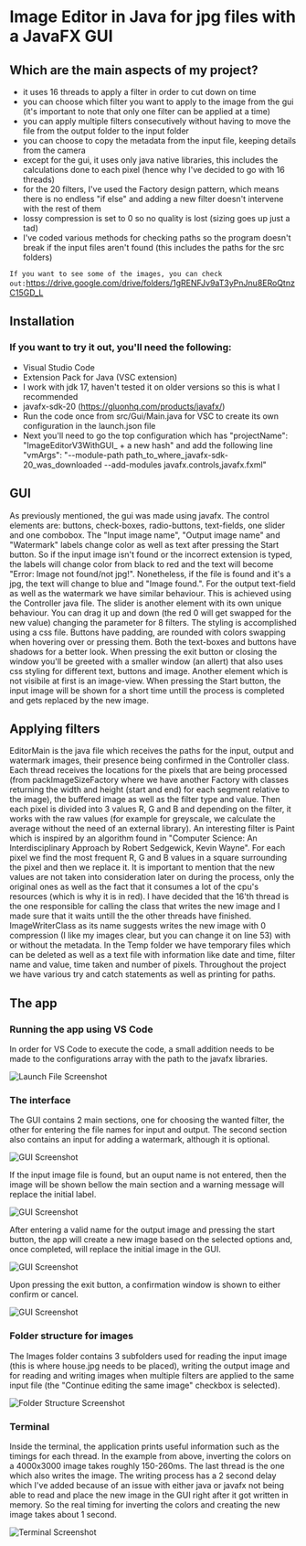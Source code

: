 # Image Editor in Java for jpg files with a JavaFX GUI

## Which are the main aspects of my project?

- it uses 16 threads to apply a filter in order to cut down on time
- you can choose which filter you want to apply to the image from the gui (it's important to note that only one filter can be applied at a time)
- you can apply multiple filters consecutively without having to move the file from the output folder to the input folder
- you can choose to copy the metadata from the input file, keeping details from the camera
- except for the gui, it uses only java native libraries, this includes the calculations done to each pixel (hence why I've decided to go with 16 threads)
- for the 20 filters, I've used the Factory design pattern, which means there is no endless "if else" and adding a new filter doesn't intervene with the rest of them
- lossy compression is set to 0 so no quality is lost (sizing goes up just a tad)
- I've coded various methods for checking paths so the program doesn't break if the input files aren't found (this includes the paths for the src folders)

` If you want to see some of the images, you can check out: `https://drive.google.com/drive/folders/1gRENFJv9aT3yPnJnu8ERoQtnzC15GD_L

## Installation
### If you want to try it out, you'll need the following:
- Visual Studio Code
- Extension Pack for Java (VSC extension)
- I work with jdk 17, haven't tested it on older versions so this is what I recommended
- javafx-sdk-20 (https://gluonhq.com/products/javafx/) 
- Run the code once from src/Gui/Main.java for VSC to create its own configuration in the launch.json file
- Next you'll need to go the top configuration which has "projectName": "ImageEditorV3WithGUI_ + a new hash" and add the following line
"vmArgs": "--module-path path_to_where_javafx-sdk-20_was_downloaded --add-modules javafx.controls,javafx.fxml"

## GUI
As previously mentioned, the gui was made using javafx. The control elements are: buttons, check-boxes, radio-buttons, text-fields, one slider and one combobox.
The "Input image name", "Output image name" and "Watermark" labels change color as well as text after pressing the Start button. So if the input image isn't found or 
the incorrect extension is typed, the labels will change color from black to red and the text will become "Error: Image not found/not jpg!". Nonetheless, if the file is found 
and it's a jpg, the text will change to blue and "Image found.". For the output text-field as well as the watermark we have similar behaviour. This is achieved using the Controller 
java file. The slider is another element with its own unique behaviour. You can drag it up and down (the red 0 will get swapped for the new value) changing the parameter for 8 filters. 
The styling is accomplished using a css file. Buttons have padding, are rounded with colors swapping when hovering over or pressing them. Both the text-boxes and buttons have shadows for a 
better look. When pressing the exit button or closing the window you'll be greeted with a smaller window (an allert) that also uses css styling for different text, buttons and image. Another 
element which is not visibile at first is an image-view. When pressing the Start button, the input image will be shown for a short time untill the process is completed and gets replaced by the new image.

## Applying filters

EditorMain is the java file which receives the paths for the input, output and watermark images, their presence being confirmed in the Controller class.
Each thread receives the locations for the pixels that are being processed (from packImageSizeFactory where we have another Factory with classes returning the width and height (start and end) for each segment relative to the image), the buffered image as well as the filter type and value. Then each pixel is divided into 3 values R, G and B and depending on the filter, it works with the raw values (for example for greyscale, we calculate the average without the need of an external library). An interesting filter is Paint which is inspired by an algorithm found in "Computer Science: An Interdisciplinary Approach by 
Robert Sedgewick, Kevin Wayne". For each pixel we find the most frequent R, G and B values in a square surrounding the pixel and then we replace it. It is important to mention that the new values are not taken into consideration later on during the process, only the original ones as well  as the fact that it consumes a lot of the cpu's resources (which is why it is in red).
I have decided that the 16'th thread is the one responsible for calling the class that writes the new image and I made sure that it waits untill the the other threads have finished. 
ImageWriterClass as its name suggests writes the new image with 0 compression (I like my images clear, but you can change it on line 53) with or without the metadata. In the Temp folder we have temporary files which can be deleted as well as a text file with information like date and time, filter name and value, time taken and number of pixels. Throughout the project we have various try and catch statements as well as printing for paths.


## The app

### Running the app using VS Code

In order for VS Code to execute the code, a small addition needs to be made to the configurations array with the path to the javafx libraries.

![Launch File Screenshot](https://drive.google.com/uc?export=view&id=1lqvLcJ950M6j9L9YUYNb9nkccoU5Cu0q)

### The interface

The GUI contains 2 main sections, one for choosing the wanted filter, the other for entering the file names for input and output. The second section also contains an input for adding a watermark, although it is optional.

![GUI Screenshot](https://drive.google.com/uc?export=view&id=1ln82CZFiDQlBEr4L8PZJOCPiOp1s7ffH)

If the input image file is found, but an ouput name is not entered, then the image will be shown bellow the main section and a warning message will replace the initial label.

![GUI Screenshot](https://drive.google.com/uc?export=view&id=1lvNkV-mDJZejta3oGHSEgjOBaJk-V46X)

After entering a valid name for the output image and pressing the start button, the app will create a new image based on the selected options and, once completed, will replace the initial image in the GUI. 

![GUI Screenshot](https://drive.google.com/uc?export=view&id=1lwlkyjIiV7munp1uue14gBmrwLhPKcuy)

Upon pressing the exit button, a confirmation window is shown to either confirm or cancel.

![GUI Screenshot](https://drive.google.com/uc?export=view&id=1lrfwymvrAk_yrzJ8kqJV4JzUAEW00qzI)

### Folder structure for images

The Images folder contains 3 subfolders used for reading the input image (this is where house.jpg needs to be placed), writing the output image and for reading and writing images when multiple filters are applied to the same input file (the "Continue editing the same image" checkbox is selected).

![Folder Structure Screenshot](https://drive.google.com/uc?export=view&id=1m0xJ_MtBoHfq_WbWdX8EFbuVDdE4H_Qq)

### Terminal

Inside the terminal, the application prints useful information such as the timings for each thread. In the example from above, inverting the colors on a 4000x3000 image takes roughly 150-260ms. 
The last thread is the one which also writes the image. The writing process has a 2 second delay which I've added because of an issue with either java or javafx not being able to read and place the new image in the GUI right after it got written in memory. So the real timing for inverting the colors and creating the new image takes about 1 second.

![Terminal Screenshot](https://drive.google.com/uc?export=view&id=1lnF0_3qesS-bvCpjORqX9hHlKGV5caIj)
